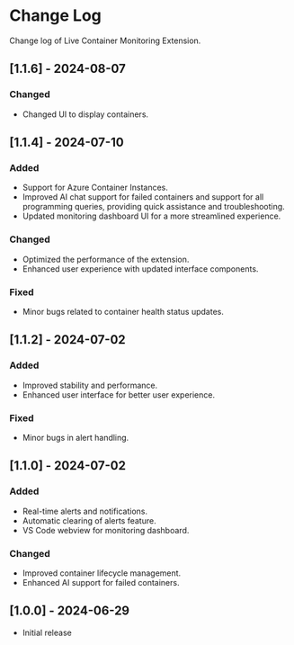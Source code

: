 # Change Log

Change log of Live Container Monitoring Extension.

## [1.1.6] - 2024-08-07

### Changed

- Changed UI to display containers.

## [1.1.4] - 2024-07-10

### Added

- Support for Azure Container Instances.
- Improved AI chat support for failed containers and support for all programming queries, providing quick assistance and troubleshooting.
- Updated monitoring dashboard UI for a more streamlined experience.

### Changed

- Optimized the performance of the extension.
- Enhanced user experience with updated interface components.

### Fixed

- Minor bugs related to container health status updates.

## [1.1.2] - 2024-07-02

### Added

- Improved stability and performance.
- Enhanced user interface for better user experience.

### Fixed

- Minor bugs in alert handling.

## [1.1.0] - 2024-07-02

### Added

- Real-time alerts and notifications.
- Automatic clearing of alerts feature.
- VS Code webview for monitoring dashboard.

### Changed

- Improved container lifecycle management.
- Enhanced AI support for failed containers.

## [1.0.0] - 2024-06-29

- Initial release
